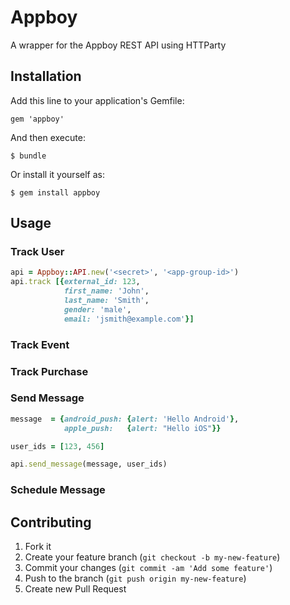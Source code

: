 # Appboy

A wrapper for the Appboy REST API using HTTParty

## Installation

Add this line to your application's Gemfile:

    gem 'appboy'

And then execute:

    $ bundle

Or install it yourself as:

    $ gem install appboy

## Usage

### Track User

```ruby
api = Appboy::API.new('<secret>', '<app-group-id>')
api.track [{external_id: 123,
            first_name: 'John',
            last_name: 'Smith',
            gender: 'male',
            email: 'jsmith@example.com'}]
```

### Track Event
### Track Purchase
### Send Message

```ruby
message  = {android_push: {alert: 'Hello Android'},
            apple_push:   {alert: "Hello iOS"}}

user_ids = [123, 456]

api.send_message(message, user_ids)
```

### Schedule Message

## Contributing

1. Fork it
2. Create your feature branch (`git checkout -b my-new-feature`)
3. Commit your changes (`git commit -am 'Add some feature'`)
4. Push to the branch (`git push origin my-new-feature`)
5. Create new Pull Request

